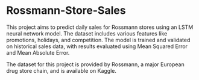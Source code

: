 # Rossmann-Store-Sales
This project aims to predict daily sales for Rossmann stores using an LSTM neural network model. The dataset includes various features like promotions, holidays, and competition. The model is trained and validated on historical sales data, with results evaluated using Mean Squared Error and Mean Absolute Error.

The dataset for this project is provided by Rossmann, a major European drug store chain, and is available on Kaggle.

